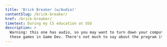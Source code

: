 ```yaml
---
title: 'Brick Breaker (w/Audio)'
contentSlug: /brick-breaker/
href: /brick-breaker/
timetext: During my CS education at USU
description: >
  Warning: this one has audio, so you may want to turn down your computer volume before clicking it. This brick breaker game was another Game Dev class project. I think we had a few weeks to work on each of
  these games in Game Dev. There's not much to say about the program itself it's just another brick-breaker clone.
---
```


